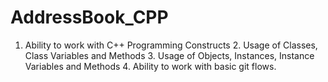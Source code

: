 # AddressBook_CPP
1. Ability to work with C++ Programming Constructs 2. Usage of Classes, Class Variables and Methods 3. Usage of Objects, Instances, Instance Variables and Methods  4. Ability to work with basic git flows.
